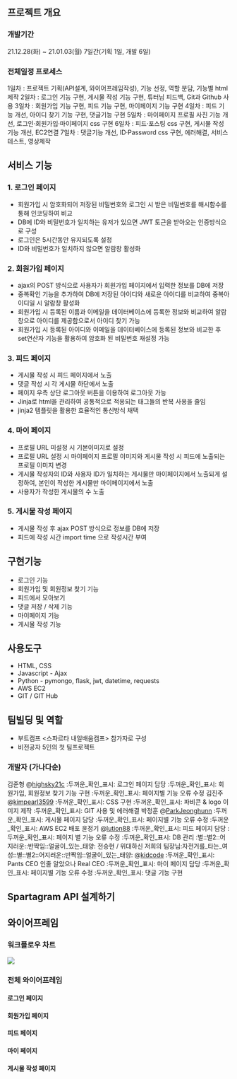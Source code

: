 ## 프로젝트 개요
### 개발기간
21.12.28(화) ~ 21.01.03(월)
7일간(기획 1일, 개발 6일)
### 전체일정 프로세스
1일차 : 프로젝트 기획(API설계, 와이어프레임작성), 기능 선정, 역할 분담, 기능별 html 제작
2일차 : 로그인 기능 구현, 게시물 작성 기능 구현, 튜터님 피드백, Git과 Github 사용
3일차 : 회원가입 기능 구현, 피드 기능 구현, 마이페이지 기능 구현
4일차 : 피드 기능 개선, 아이디 찾기 기능 구현, 댓글기능 구현
5일차 : 마이페이지 프로필 사진 기능 개선, 로그인·회원가입·마이페이지 css 구현
6일차 : 피드·포스팅 css 구현, 게시물 작성 기능 개선, EC2연결
7일차 : 댓글기능 개선, ID·Password css 구현, 에러해결, 서비스테스트, 영상제작
## 서비스 기능
### 1. 로그인 페이지
- 회원가입 시 암호화되어 저장된 비밀번호와 로그인 시 받은 비밀번호를 해시함수를 통해 인코딩하여 비교
- DB에 ID와 비밀번호가 일치하는 유저가 있으면 JWT 토근을 받아오는 인증방식으로 구성
- 로그인은 5시간동안 유지되도록 설정
- ID와 비밀번호가 일치하지 않으면 알람창 활성화
### 2. 회원가입 페이지
- ajax의 POST 방식으로 사용자가 회원가입 페이지에서 입력한 정보를 DB에 저장
- 중복확인 기능을 추가하여 DB에 저장된 아이디와 새로운 아이디를 비교하여 중복아이디일 시 알람창 활성화
- 회원가입 시 등록된 이름과 이메일을 데이터베이스에 등록한 정보와 비교하여 알람창으로 아이디를 제공함으로서 아이디 찾기 가능
- 회원가입 시 등록된 아이디와 이메일을 데이터베이스에 등록된 정보와 비교한 후 set연산자 기능을 활용하여 암호화 된 비밀번호 재설정 가능
### 3. 피드 페이지
- 게시물 작성 시 피드 페이지에서 노출
- 댓글 작성 시 각 게시물 하단에서 노출
- 페이지 우측 상단 로그아웃 버튼을 이용하여 로그아웃 가능
- Jinja로 html을 관리하여 공통적으로 적용되는 태그들의 반복 사용을 줄임
- jinja2 템플릿을 활용한 효율적인 통신방식 채택
### 4. 마이 페이지
- 프로필 URL 미설정 시 기본이미지로 설정
- 프로필 URL 설정 시 마이페이지 프로필 이미지와 게시물 작성 시 피드에 노출되는 프로필 이미지 변경
- 게시물 작성자의 ID와 사용자 ID가 일치하는 게시물만 마이페이지에서 노출되게 설정하여, 본인이 작성한 게시물만 마이페이지에서 노출
- 사용자가 작성한 게시물의 수 노출
### 5. 게시물 작성 페이지
- 게시물 작성 후 ajax POST 방식으로 정보를 DB에 저장
- 피드에 작성 시간 import time 으로 작성시간 부여
## 구현기능
  - 로그인 기능
  - 회원가입 및 회원정보 찾기 기능
  - 피드에서 모아보기
  - 댓글 저장 / 삭제 기능
  - 마이페이지 기능
  - 게시물 작성 기능
## 사용도구
- HTML, CSS
- Javascript - Ajax
- Python - pymongo, flask, jwt, datetime, requests
- AWS EC2
- GIT / GIT Hub
## 팀빌딩 및 역할
- 부트캠프 <스파르타 내일배움캠프> 참가자로 구성
- 비전공자 5인의 첫 팀프로젝트
### 개발자 (가나다순)
김준형 @[highsky21c](https://github.com/highsky21c)
:두꺼운_확인_표시: 로그인 페이지 담당
:두꺼운_확인_표시: 회원가입, 회원정보 찾기 기능 구현
:두꺼운_확인_표시: 페이지별 기능 오류 수정
김진주 @[kimpearl3599](https://github.com/kimpearl3599)
:두꺼운_확인_표시: CSS 구현
:두꺼운_확인_표시: 파비콘 & logo 이미지 제작
:두꺼운_확인_표시: GIT 사용 및 에러해결
박정훈 @[ParkJeonghunn](https://github.com/ParkJeonghunn)
:두꺼운_확인_표시: 게시물 페이지 담당
:두꺼운_확인_표시: 페이지별 기능 오류 수정
:두꺼운_확인_표시: AWS EC2 배포
윤정기 @[lution88](https://github.com/lution88)
:두꺼운_확인_표시: 피드 페이지 담당
:두꺼운_확인_표시: 페이지 별 기능 오류 수정
:두꺼운_확인_표시: DB 관리
:별::별2::어지러운::반짝임::얼굴이_있는_태양: 전승현 / 위대하신 저희의 팀장님:자전거를_타는_여성::별::별2::어지러운::반짝임::얼굴이_있는_태양: @[kidcode](https://github.com/eonsh11)
:두꺼운_확인_표시: Pants CEO 인줄 알았으나 Real CEO
:두꺼운_확인_표시: 마이 페이지 담당
:두꺼운_확인_표시: 페이지별 기능 오류 수정
:두꺼운_확인_표시: 댓글 기능 구현
## Spartagram API 설계하기
## 와이어프레임
### 워크플로우 차트
![](https://images.velog.io/images/gkrwkd95/post/69fa6334-f302-4f69-b7fa-377146504b56/spartagram_wireframe.png)
### 전체 와이어프레임
#### 로그인 페이지
#### 회원가입 페이지
#### 피드 페이지
#### 마이 페이지
#### 게시물 작성 페이지
